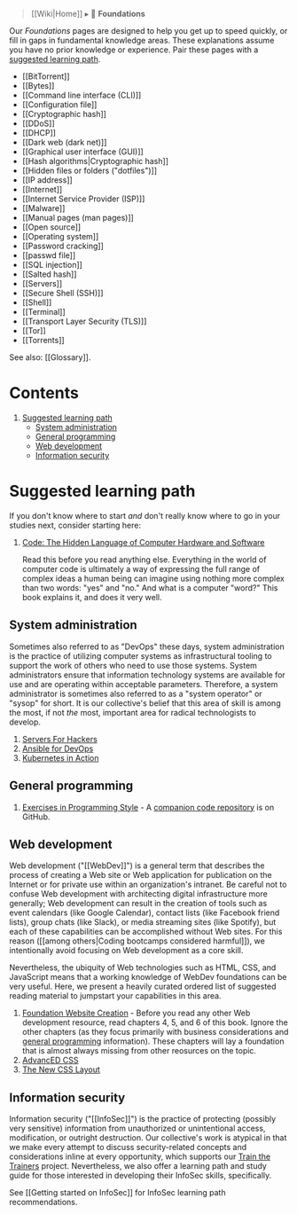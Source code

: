 > [[Wiki|Home]] ▸ :beginner: **Foundations**

Our *Foundations* pages are designed to help you get up to speed quickly, or fill in gaps in fundamental knowledge areas. These explanations assume you have no prior knowledge or experience. Pair these pages with a [suggested learning path](#suggested-learning-path).

* [[BitTorrent]]
* [[Bytes]]
* [[Command line interface (CLI)]]
* [[Configuration file]]
* [[Cryptographic hash]]
* [[DDoS]]
* [[DHCP]]
* [[Dark web (dark net)]]
* [[Graphical user interface (GUI)]]
* [[Hash algorithms|Cryptographic hash]]
* [[Hidden files or folders ("dotfiles")]]
* [[IP address]]
* [[Internet]]
* [[Internet Service Provider (ISP)]]
* [[Malware]]
* [[Manual pages (man pages)]]
* [[Open source]]
* [[Operating system]]
* [[Password cracking]]
* [[passwd file]]
* [[SQL injection]]
* [[Salted hash]]
* [[Servers]]
* [[Secure Shell (SSH)]]
* [[Shell]]
* [[Terminal]]
* [[Transport Layer Security (TLS)]]
* [[Tor]]
* [[Torrents]]

See also: [[Glossary]].

# Contents

1. [Suggested learning path](#suggested-learning-path)
    * [System administration](#system-administration)
    * [General programming](#general-programming)
    * [Web development](#web-development)
    * [Information security](#information-security)

# Suggested learning path

If you don't know where to start *and* don't really know where to go in your studies next, consider starting here:

1. [Code: The Hidden Language of Computer Hardware and Software](http://www.charlespetzold.com/code/)

    Read this before you read anything else. Everything in the world of computer code is ultimately a way of expressing the full range of complex ideas a human being can imagine using nothing more complex than two words: "yes" and "no." And what is a computer "word?" This book explains it, and does it very well.

## System administration

Sometimes also referred to as "DevOps" these days, system administration is the practice of utilizing computer systems as infrastructural tooling to support the work of others who need to use those systems. System administrators ensure that information technology systems are available for use and are operating within acceptable parameters. Therefore, a system administrator is sometimes also referred to as a "system operator" or "sysop" for short. It is our collective's belief that this area of skill is among the most, if not *the* most, important area for radical technologists to develop.

1. [Servers For Hackers](https://serversforhackers.com/)
1. [Ansible for DevOps](https://www.ansiblefordevops.com/)
1. [Kubernetes in Action](https://www.manning.com/books/kubernetes-in-action)

## General programming

1. [Exercises in Programming Style](http://www.amazon.com/Exercises-Programming-Style-Cristina-Videira/dp/1482227371/) - A [companion code repository](https://github.com/crista/exercises-in-programming-style) is on GitHub.

## Web development

Web development ("[[WebDev]]") is a general term that describes the process of creating a Web site or Web application for publication on the Internet or for private use within an organization's intranet. Be careful not to confuse Web development with architecting digital infrastructure more generally; Web development can result in the creation of tools such as event calendars (like Google Calendar), contact lists (like Facebook friend lists), group chats (like Slack), or media streaming sites (like Spotify), but each of these capabilities can be accomplished without Web sites. For this reason ([[among others|Coding bootcamps considered harmful]]), we intentionally avoid focusing on Web development as a core skill.

Nevertheless, the ubiquity of Web technologies such as HTML, CSS, and JavaScript means that a working knowledge of WebDev foundations can be very useful. Here, we present a heavily curated ordered list of suggested reading material to jumpstart your capabilities in this area.

1. [Foundation Website Creation](https://www.worldcat.org/title/foundation-website-creation-with-css-xhtml-and-javascript/oclc/646766089) - Before you read any other Web development resource, read chapters 4, 5, and 6 of this book. Ignore the other chapters (as they focus primarily with business considerations and [general programming](#general-programming) information). These chapters will lay a foundation that is almost always missing from other reosurces on the topic.
1. [AdvancED CSS](https://www.worldcat.org/title/advanced-css/oclc/500470223)
1. [The New CSS Layout](https://abookapart.com/products/the-new-css-layout)

## Information security

Information security ("[[InfoSec]]") is the practice of protecting (possibly very sensitive) information from unauthorized or unintentional access, modification, or outright destruction. Our collective's work is atypical in that we make every attempt to discuss security-related concepts and considerations inline at every opportunity, which supports our [Train the Trainers](https://github.com/AnarchoTechNYC/meta/blob/master/train-the-trainers/README.md) project. Nevertheless, we also offer a learning path and study guide for those interested in developing their InfoSec skills, specifically.

See [[Getting started on InfoSec]] for InfoSec learning path recommendations.